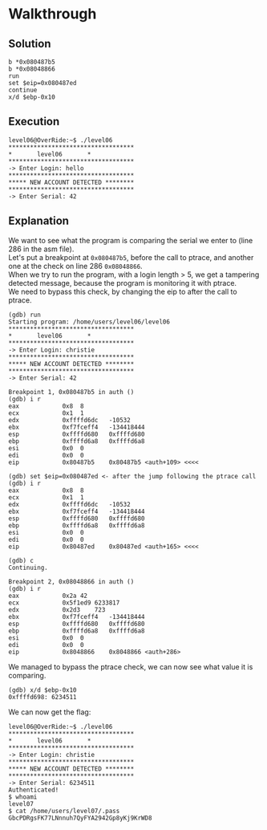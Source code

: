 # Walkthrough

## Solution
```
b *0x080487b5
b *0x08048866
run
set $eip=0x080487ed
continue
x/d $ebp-0x10
```

## Execution

```
level06@OverRide:~$ ./level06 
***********************************
*		level06		  *
***********************************
-> Enter Login: hello
***********************************
***** NEW ACCOUNT DETECTED ********
***********************************
-> Enter Serial: 42
```

## Explanation

We want to see what the program is comparing the serial we enter to (line 286 in the asm file).  
Let's put a breakpoint at `0x080487b5`, before the call to ptrace, and another one at the check on line 286 `0x08048866`.  
When we try to run the program, with a login length > 5, we get a tampering detected message, because the program is monitoring it with ptrace.  
We need to bypass this check, by changing the eip to after the call to ptrace.  

```
(gdb) run
Starting program: /home/users/level06/level06 
***********************************
*		level06		  *
***********************************
-> Enter Login: christie
***********************************
***** NEW ACCOUNT DETECTED ********
***********************************
-> Enter Serial: 42

Breakpoint 1, 0x080487b5 in auth ()
(gdb) i r
eax            0x8	8
ecx            0x1	1
edx            0xffffd6dc	-10532
ebx            0xf7fceff4	-134418444
esp            0xffffd680	0xffffd680
ebp            0xffffd6a8	0xffffd6a8
esi            0x0	0
edi            0x0	0
eip            0x80487b5	0x80487b5 <auth+109> <<<<

(gdb) set $eip=0x080487ed <- after the jump following the ptrace call
(gdb) i r 
eax            0x8	8
ecx            0x1	1
edx            0xffffd6dc	-10532
ebx            0xf7fceff4	-134418444
esp            0xffffd680	0xffffd680
ebp            0xffffd6a8	0xffffd6a8
esi            0x0	0
edi            0x0	0
eip            0x80487ed	0x80487ed <auth+165> <<<<

(gdb) c
Continuing.

Breakpoint 2, 0x08048866 in auth ()
(gdb) i r
eax            0x2a	42
ecx            0x5f1ed9	6233817
edx            0x2d3	723
ebx            0xf7fceff4	-134418444
esp            0xffffd680	0xffffd680
ebp            0xffffd6a8	0xffffd6a8
esi            0x0	0
edi            0x0	0
eip            0x8048866	0x8048866 <auth+286>

```

We managed to bypass the ptrace check, we can now see what value it is comparing.  
```
(gdb) x/d $ebp-0x10
0xffffd698:	6234511
```

We can now get the flag:  
```
level06@OverRide:~$ ./level06 
***********************************
*		level06		  *
***********************************
-> Enter Login: christie
***********************************
***** NEW ACCOUNT DETECTED ********
***********************************
-> Enter Serial: 6234511
Authenticated!
$ whoami
level07
$ cat /home/users/level07/.pass
GbcPDRgsFK77LNnnuh7QyFYA2942Gp8yKj9KrWD8
```